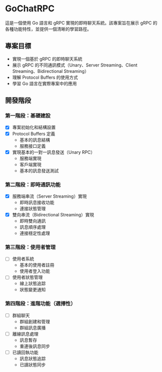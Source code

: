 # GoChatRPC

這是一個使用 Go 語言和 gRPC 實現的即時聊天系統。該專案旨在展示 gRPC 的各種功能特性，並提供一個清晰的學習路徑。

## 專案目標

- 實現一個基於 gRPC 的即時聊天系統
- 展示 gRPC 的不同通訊模式（Unary、Server Streaming、Client Streaming、Bidirectional Streaming）
- 理解 Protocol Buffers 的使用方式
- 學習 Go 語言在實際專案中的應用

## 開發階段

### 第一階段：基礎建設
- [x] 專案初始化和結構設置
- [x] Protocol Buffers 定義
  - 基本的訊息結構
  - 服務接口定義
- [x] 實現基本的一對一訊息發送（Unary RPC）
  - 服務端實現
  - 客戶端實現
  - 基本的訊息發送測試

### 第二階段：即時通訊功能
- [x] 服務端串流（Server Streaming）實現
  - 即時訊息接收功能
  - 連接狀態管理
- [x] 雙向串流（Bidirectional Streaming）實現
  - 即時雙向通訊
  - 訊息順序處理
  - 連接穩定性處理

### 第三階段：使用者管理
- [ ] 使用者系統
  - 基本的使用者註冊
  - 使用者登入功能
- [ ] 使用者狀態管理
  - 線上狀態追踪
  - 狀態變更通知

### 第四階段：進階功能（選擇性）
- [ ] 群組聊天
  - 群組創建和管理
  - 群組訊息廣播
- [ ] 離線訊息處理
  - 訊息暫存
  - 重連後訊息同步
- [ ] 已讀回執功能
  - 訊息狀態追踪
  - 已讀狀態同步
